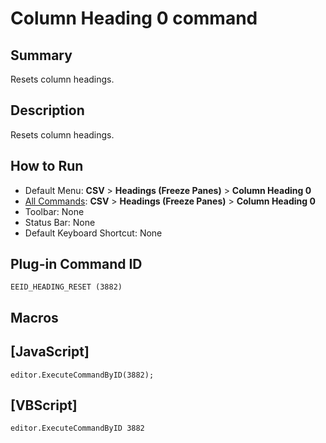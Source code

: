 # Column Heading 0 command

## Summary

Resets column headings.

## Description

Resets column headings.

## How to Run

- Default Menu: **CSV** \> **Headings (Freeze Panes)** \> **Column Heading 0**
- [All Commands](../tools/all_commands): **CSV** \> **Headings (Freeze Panes)** \> **Column Heading 0**
- Toolbar: None
- Status Bar: None
- Default Keyboard Shortcut: None

## Plug-in Command ID

```
EEID_HEADING_RESET (3882)```

## Macros

## \[JavaScript\]

```
editor.ExecuteCommandByID(3882);
```

## \[VBScript\]

```
editor.ExecuteCommandByID 3882
```
